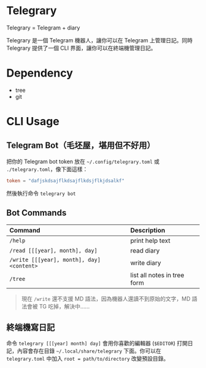 # Telegrary
Telegrary = Telegram + diary

Telegrary 是一個 Telegram 機器人，讓你可以在 Telegram 上管理日記。同時 Telegrary 提供了一個 CLI 界面，讓你可以在終端機管理日記。

# Dependency
* tree
* git

# CLI Usage
## Telegram Bot（毛坯屋，堪用但不好用）
把你的 Telegram bot token 放在 `~/.config/telegrary.toml` 或 `./telegrary.toml`，像下面這樣：

```toml
token = "dafjskdsajflkdsajflkdsjflkjdsalkf"
```

然後執行命令 `telegrary bot`

## Bot Commands
| Command                                   | Description                 |
| :--------------                           | :--------------             |
| `/help`                                   | print help text             |
| `/read [[[year], month], day]`            | read diary                  |
| `/write [[[year], month], day] <content>` | write diary                 |
| `/tree`                                   | list all notes in tree form |

> 現在 `/write` 還不支援 MD 語法，因為機器人還讀不到原始的文字，MD 語法會被 TG 吃掉，解決中......

## 終端機寫日記
命令 `telegrary [[[year] month] day]` 會用你喜歡的編輯器 (`$EDITOR`) 打開日記，內容會存在目錄 `~/.local/share/telegrary` 下面。你可以在 `telegrary.toml` 中加入 `root = path/to/directory` 改變預設目錄。
